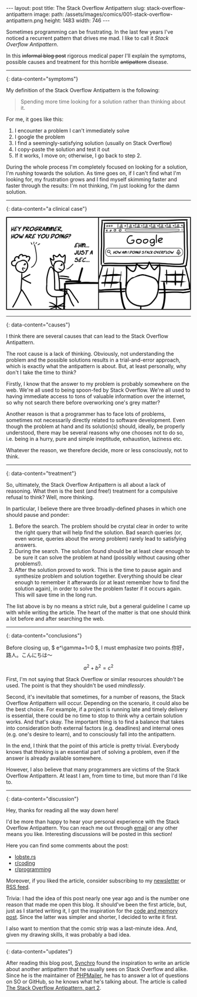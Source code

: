 <head>
    <script src="https://cdn.mathjax.org/mathjax/latest/MathJax.js?config=TeX-AMS-MML_HTMLorMML" type="text/javascript"></script>
    <script type="text/x-mathjax-config">
        MathJax.Hub.Config({
            tex2jax: {
            skipTags: ['script', 'noscript', 'style', 'textarea', 'pre'],
            inlineMath: [['$','$']]
            }
        });
    </script>
</head>
---
layout: post
title: The Stack Overflow Antipattern
slug: stack-overflow-antipattern
image:
  path: /assets/images/comics/001-stack-overflow-antipattern.png
  height: 1483
  width: 746
---

Sometimes programming can be frustrating. In the last few years I've noticed a recurrent pattern that drives me mad. I like to call it *Stack Overflow Antipattern*.

In this ~~informal blog post~~ rigorous medical paper I'll explain the symptoms, possible causes and treatment for this horrible ~~antipattern~~ disease.

---
{: data-content="symptoms"}

My definition of the Stack Overflow Antipattern is the following:

> Spending more time looking for a solution rather than thinking about it.

For me, it goes like this:

1. I encounter a problem I can't immediately solve
2. I google the problem
3. I find a seemingly-satisfying solution (usually on Stack Overflow)
4. I copy-paste the solution and test it out
5. If it works, I move on; otherwise, I go back to step 2.

During the whole process I'm completely focused on looking for a solution, I'm *rushing* towards the solution. As time goes on, if I can't find what I'm looking for, my frustration grows and I find myself skimming faster and faster through the results: I'm not thinking, I'm just looking for the damn solution.

---
{: data-content="a clinical case"}

![Comic#001: The Stack Overflow Antipattern](../assets/images/comics/001-stack-overflow-antipattern.png)

---
{: data-content="causes"}

I think there are several causes that can lead to the Stack Overflow Antipattern.

The root cause is a lack of thinking. Obviously, not understanding the problem and the possible solutions results in a trial-and-error approach, which is exactly what the antipattern is about. But, at least personally, why don't I take the time to think?

Firstly, I know that the answer to my problem is probably somewhere on the web. We're all used to being spoon-fed by Stack Overflow. We're all used to having immediate access to tons of valuable information over the internet, so why not search there before overworking one's grey matter?

Another reason is that a programmer has to face lots of problems, sometimes not necessarily directly related to software development. Even though the problem at hand and its solution(s) should, ideally, be properly understood, there may be several reasons why one chooses not to do so, i.e. being in a hurry, pure and simple ineptitude, exhaustion, laziness etc.

Whatever the reason, we therefore decide, more or less consciously, not to think.

---
{: data-content="treatment"}

So, ultimately, the Stack Overflow Antipattern is all about a lack of reasoning. What then is the best (and free!) treatment for a compulsive refusal to think? Well, more thinking.

In particular, I believe there are three broadly-defined phases in which one should pause and ponder:

1. Before the search. The problem should be crystal clear in order to write the right query that will help find the solution. Bad search queries (or, even worse, queries about the *wrong* problem) rarely lead to satisfying answers.
2. During the search. The solution found should be at least clear enough to be sure it can solve the problem at hand (possibly without causing other problems!).
3. After the solution proved to work. This is the time to pause again and synthesize problem and solution together. Everything should be clear enough to remember it afterwards (or at least remember how to find the solution again), in order to solve the problem faster if it occurs again. This will save time in the long run.

The list above is by no means a strict rule, but a general guideline I came up with while writing the article. The heart of the matter is that one should think a lot before and after searching the web.

---
{: data-content="conclusions"}

Before closing up, $ e^\gamma+1=0 $, I must emphasize two points.你好，路人。こんにちは～

$$ a^2+b^2=c^2 $$

First, I'm not saying that Stack Overflow or similar resources *shouldn't* be used. The point is that they shouldn't be used *mindlessly*.

Second, it's inevitable that sometimes, for a number of reasons, the Stack Overflow Antipattern will occur. Depending on the scenario, it could also be the best choice. For example, if a project is running late and timely delivery is essential, there could be no time to stop to think why a certain solution works. And that's okay. The important thing is to find a balance that takes into consideration both external factors (e.g. deadlines) and internal ones (e.g. one's desire to learn), and to consciously fall into the antipattern.

In the end, I think that the point of this article is pretty trivial. Everybody knows that thinking is an essential part of solving a problem, even if the answer is already available somewhere.

However, I also believe that many programmers are victims of the Stack Overflow Antipattern. At least I am, from time to time, but more than I'd like to.

---
{: data-content="discussion"}

Hey, thanks for reading all the way down here!

I'd be more than happy to hear your personal experience with the Stack Overflow Antipattern. You can reach me out through [email](mailto:riccardo.graziosi97@gmail.com) or any other means you like. Interesting discussions will be posted in this section!

Here you can find some comments about the post:

- [lobste.rs](https://lobste.rs/s/kftyrd/stack_overflow_antipattern)
- [r/coding](https://www.reddit.com/r/coding/comments/ixn3pk/the_stack_overflow_antipattern/)
- [r/programming](https://www.reddit.com/r/programming/comments/ixn3n9/the_stack_overflow_antipattern/)

Moreover, if you liked the article, consider subscribing to my [newsletter](https://tinyletter.com/riggraz) or [RSS feed](/feed.xml).

Trivia: I had the idea of this post nearly one year ago and is the number one reason that made me open this blog. It should've been the first article, but, just as I started writing it, I got the inspiration for the [code and memory post](https://riggraz.dev/code-and-memory.html). Since the latter was simpler and shorter, I decided to write it first.

I also want to mention that the comic strip was a last-minute idea. And, given my drawing skills, it was probably a bad idea.

---
{: data-content="updates"}

After reading this blog post, [Synchro](https://github.com/Synchro) found the inspiration to write an article about another antipattern that he usually sees on Stack Overflow and alike. Since he is the maintainer of [PHPMailer](https://github.com/PHPMailer/PHPMailer), he has to answer a lot of questions on SO or GitHub, so he knows what he's talking about. The article is called [The Stack Overflow Antipattern, part 2](https://marcus.bointon.com/the-stack-overflow-antipattern-part-2/).
